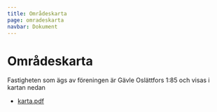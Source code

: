 ```yaml
---
title: Områdeskarta
page: omradeskarta
navbar: Dokument
---
```


# Områdeskarta

Fastigheten som ägs av föreningen är Gävle Oslättfors 1:85 och visas i kartan nedan

- <a href="/assets/files/karta.pdf" target="_blank">karta.pdf</a>
